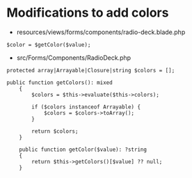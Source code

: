 # Modifications to add colors

- resources/views/forms/components/radio-deck.blade.php

```
$color = $getColor($value);
```

- src/Forms/Components/RadioDeck.php
```
protected array|Arrayable|Closure|string $colors = [];

public function getColors(): mixed
    {
        $colors = $this->evaluate($this->colors);

        if ($colors instanceof Arrayable) {
            $colors = $colors->toArray();
        }

        return $colors;
    }

    public function getColor($value): ?string
    {
        return $this->getColors()[$value] ?? null;
    }
```
